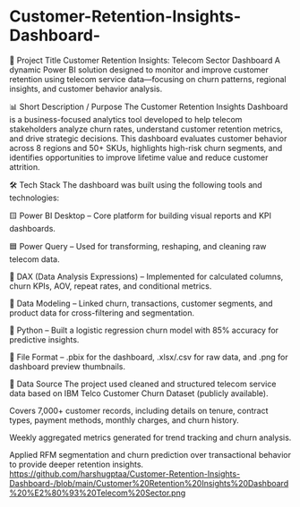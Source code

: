 # Customer-Retention-Insights-Dashboard-
📌 Project Title 
Customer Retention Insights: Telecom Sector Dashboard
A dynamic Power BI solution designed to monitor and improve customer retention using telecom service data—focusing on churn patterns, regional insights, and customer behavior analysis.

📊 Short Description / Purpose
The Customer Retention Insights Dashboard is a business-focused analytics tool developed to help telecom stakeholders analyze churn rates, understand customer retention metrics, and drive strategic decisions. This dashboard evaluates customer behavior across 8 regions and 50+ SKUs, highlights high-risk churn segments, and identifies opportunities to improve lifetime value and reduce customer attrition.

🛠 Tech Stack
The dashboard was built using the following tools and technologies:

🟨 Power BI Desktop – Core platform for building visual reports and KPI dashboards.

🟦 Power Query – Used for transforming, reshaping, and cleaning raw telecom data.

💬 DAX (Data Analysis Expressions) – Implemented for calculated columns, churn KPIs, AOV, repeat rates, and conditional metrics.

🔗 Data Modeling – Linked churn, transactions, customer segments, and product data for cross-filtering and segmentation.

🧠 Python – Built a logistic regression churn model with 85% accuracy for predictive insights.

📄 File Format – .pbix for the dashboard, .xlsx/.csv for raw data, and .png for dashboard preview thumbnails.

📂 Data Source
The project used cleaned and structured telecom service data based on IBM Telco Customer Churn Dataset (publicly available).

Covers 7,000+ customer records, including details on tenure, contract types, payment methods, monthly charges, and churn history.

Weekly aggregated metrics generated for trend tracking and churn analysis.

Applied RFM segmentation and churn prediction over transactional behavior to provide deeper retention insights.
https://github.com/harshugptaa/Customer-Retention-Insights-Dashboard-/blob/main/Customer%20Retention%20Insights%20Dashboard%20%E2%80%93%20Telecom%20Sector.png
